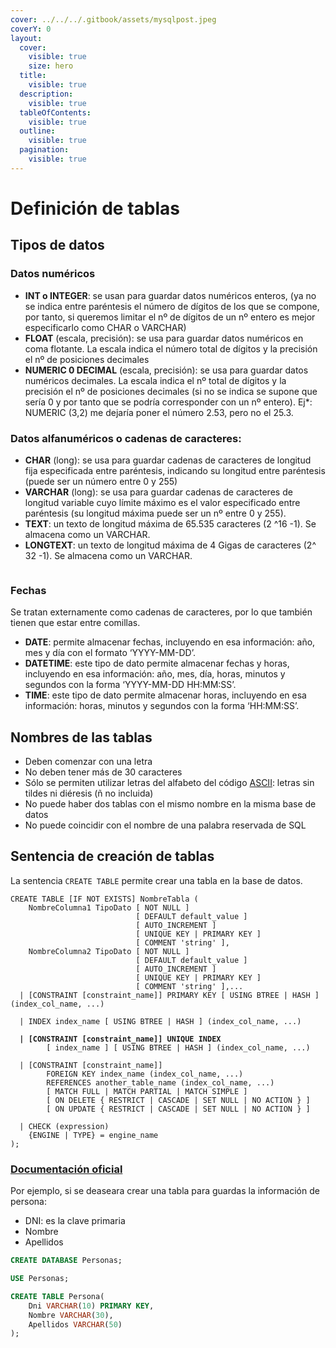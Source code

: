 ```yaml
---
cover: ../../../.gitbook/assets/mysqlpost.jpeg
coverY: 0
layout:
  cover:
    visible: true
    size: hero
  title:
    visible: true
  description:
    visible: true
  tableOfContents:
    visible: true
  outline:
    visible: true
  pagination:
    visible: true
---
```


# Definición de tablas

## Tipos de datos

### Datos numéricos

* **INT o INTEGER**: se usan para guardar datos numéricos enteros, (ya no se indica entre paréntesis el número de dígitos de los que se compone, por tanto, si queremos limitar el nº de dígitos de un nº entero es mejor especificarlo como CHAR o VARCHAR)
* **FLOAT** (escala, precisión): se usa para guardar datos numéricos en coma flotante. La escala indica el número total de dígitos y la precisión el nº de posiciones decimales
* **NUMERIC 0 DECIMAL** (escala, precisión): se usa para guardar datos numéricos decimales. La escala indica el nº total de dígitos y la precisión el nº de posiciones decimales (si no se indica se supone que sería 0 y por tanto que se podría corresponder con un nº entero). Ej\*: NUMERIC (3,2) me dejaría poner el número 2.53, pero no el 25.3.

### Datos alfanuméricos o cadenas de caracteres:

* **CHAR** (long): se usa para guardar cadenas de caracteres de longitud fija especificada entre paréntesis, indicando su longitud entre paréntesis (puede ser un número entre 0 y 255)
* **VARCHAR** (long): se usa para guardar cadenas de caracteres de longitud variable cuyo límite máximo es el valor especificado entre paréntesis (su longitud máxima puede ser un nº entre 0 y 255).
* **TEXT**: un texto de longitud máxima de 65.535 caracteres (2 ^16 -1). Se almacena como un VARCHAR.
* **LONGTEXT**: un texto de longitud máxima de 4 Gigas de caracteres (2^ 32 -1). Se almacena como un VARCHAR.

<figure><img src="https://lh7-us.googleusercontent.com/71qDcGPgDGaPJL0KUV4vHzFgcyadcwH86dSO48QyDM83ohwYFyTgF0vfZGjWrt_OZV7Rh0ARrZaIX8sGVRqdYV6xR07vpI5JzFC5FyVT3ADudhQQP2P8LHMQAhjXU-vna_NsgPTeSjw3BkIm9tFqOQ=s2048" alt=""><figcaption></figcaption></figure>

### Fechas

Se tratan externamente como cadenas de caracteres, por lo que también tienen que estar entre comillas.

* **DATE**: permite almacenar fechas, incluyendo en esa información: año, mes y día con el formato ‘YYYY-MM-DD’.
* **DATETIME**: este tipo de dato permite almacenar fechas y horas, incluyendo en esa información: año, mes, día, horas, minutos y segundos con la forma ‘YYYY-MM-DD HH:MM:SS’.
* **TIME**: este tipo de dato permite almacenar horas, incluyendo en esa información: horas, minutos y segundos con la forma ‘HH:MM:SS’.

## Nombres de las tablas

* Deben comenzar con una letra
* No deben tener más de 30 caracteres
* Sólo se permiten utilizar letras del alfabeto del código [ASCII](https://es.wikipedia.org/wiki/ASCII): letras sin tildes ni diéresis (ñ no incluida)
* No puede haber dos tablas con el mismo nombre en la misma base de datos
* No puede coincidir con el nombre de una palabra reservada de SQL

## Sentencia de creación de tablas

La sentencia `CREATE TABLE` permite crear una tabla en la base de datos.

<pre class="language-sql"><code class="lang-sql">CREATE TABLE [IF NOT EXISTS] NombreTabla (
    NombreColumna1 TipoDato [ NOT NULL ]
                            [ DEFAULT default_value ]
                            [ AUTO_INCREMENT ]
                            [ UNIQUE KEY | PRIMARY KEY ]
                            [ COMMENT 'string' ],
    NombreColumna2 TipoDato [ NOT NULL ]
                            [ DEFAULT default_value ]
                            [ AUTO_INCREMENT ]
                            [ UNIQUE KEY | PRIMARY KEY ]
                            [ COMMENT 'string' ],...
  | [CONSTRAINT [constraint_name]] PRIMARY KEY [ USING BTREE | HASH ] (index_col_name, ...)

  | INDEX index_name [ USING BTREE | HASH ] (index_col_name, ...)

<strong>  | [CONSTRAINT [constraint_name]] UNIQUE INDEX 
</strong>        [ index_name ] [ USING BTREE | HASH ] (index_col_name, ...)

  | [CONSTRAINT [constraint_name]] 
        FOREIGN KEY index_name (index_col_name, ...)
        REFERENCES another_table_name (index_col_name, ...)
        [ MATCH FULL | MATCH PARTIAL | MATCH SIMPLE ]
        [ ON DELETE { RESTRICT | CASCADE | SET NULL | NO ACTION } ]
        [ ON UPDATE { RESTRICT | CASCADE | SET NULL | NO ACTION } ]

  | CHECK (expression)
    {ENGINE | TYPE} = engine_name
);
</code></pre>

### [Documentación oficial](https://dev.mysql.com/doc/refman/8.0/en/create-table.html)

Por ejemplo, si se deaseara crear una tabla para guardas la información de persona:

* DNI: es la clave primaria
* Nombre
* Apellidos

```sql
CREATE DATABASE Personas;

USE Personas;

CREATE TABLE Persona(
    Dni VARCHAR(10) PRIMARY KEY,
    Nombre VARCHAR(30),
    Apellidos VARCHAR(50)
);
```

